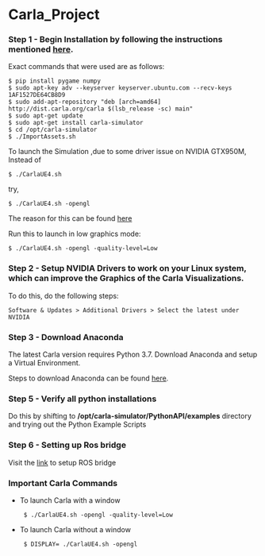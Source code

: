 # Carla_Project

### Step 1 - Begin Installation by following the instructions mentioned [here](https://carla.readthedocs.io/en/latest/start_quickstart/).

Exact commands that were used are as follows:

    $ pip install pygame numpy
    $ sudo apt-key adv --keyserver keyserver.ubuntu.com --recv-keys 1AF1527DE64CB8D9
    $ sudo add-apt-repository "deb [arch=amd64] http://dist.carla.org/carla $(lsb_release -sc) main"
    $ sudo apt-get update
    $ sudo apt-get install carla-simulator
    $ cd /opt/carla-simulator 
    $ ./ImportAssets.sh

To launch the Simulation ,due to some driver issue on NVIDIA GTX950M, Instead of 

    $ ./CarlaUE4.sh

try,

    $ ./CarlaUE4.sh -opengl


The reason for this can be found [here](https://carla.readthedocs.io/en/latest/adv_rendering_options/)

Run this to launch in low graphics mode:

    $ ./CarlaUE4.sh -opengl -quality-level=Low

### Step 2 - Setup NVIDIA Drivers to work on your Linux system, which can improve the Graphics of the Carla Visualizations.

To do this, do the following steps:

    Software & Updates > Additional Drivers > Select the latest under NVIDIA

### Step 3 - Download Anaconda

The latest Carla version requires Python 3.7. Download Anaconda and setup a Virtual Environment.

Steps to download Anaconda can be found [here](https://docs.anaconda.com/anaconda/install/linux/).

### Step 5 - Verify all python installations

Do this by shifting to **/opt/carla-simulator/PythonAPI/examples** directory and trying out the Python Example Scripts

### Step 6 - Setting up Ros bridge

Visit the [link](https://carla.readthedocs.io/en/latest/ros_installation/) to setup ROS bridge

### Important Carla Commands

 - To launch Carla with a window

        $ ./CarlaUE4.sh -opengl -quality-level=Low

 - To launch Carla without a window
 
        $ DISPLAY= ./CarlaUE4.sh -opengl

